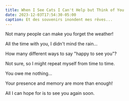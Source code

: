 ```yaml
---
title: When I See Cats I Can't Help but Think of You
date: 2023-12-03T17:54:30-05:00
caption: Et des souvenirs inondent mes rêves...
---
```


Not many people can make you forget the weather&excl;

All the time with you&comma; I didn&apos;t mind the rain&hellip;

How many different ways to say &quot;happy to see you&quot;&quest;

Not sure&comma; so I might repeat myself from time to time&period;

You owe me nothing&hellip;

Your presence and memory are more than enough&excl;

All I can hope for is to see you again soon&period;
